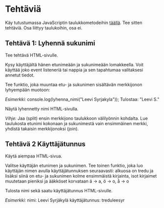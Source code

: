 # Tehtäviä

Käy tutustumassa JavaScriptin taulukkometodeihin [täällä](https://www.w3schools.com/js/js_array_methods.asp)<base target="_blank">. Tee sitten tehtäviä. Osa liittyy taulukoihin, osa ei.

## Tehtävä 1: Lyhennä sukunimi

Tee tehtävä HTML-sivulle.

Kysy käyttäjältä hänen etunimeään ja sukunimeään lomakkeella. Voit käyttää joko event listeneriä tai nappia ja sen tapahtumaa valitaksesi annetut tiedot.

Tee funktio, joka muuntaa etu- ja sukunimen sisältävän merkkijonon lyhyempään muotoon:

*Esimerkki:*
console.log(lyhenna_nimi("Leevi Syrjakyla"));
Tulostaa: "Leevi S."

Näytä lyhennetty nimi HTML-sivulla.

*Vihje:*
Jaa (split) ensin merkkijono taulukkoon välilyönnin kohdalta.
Lue taulukosta etunimi kokonaan ja sukunimestä vain ensimmäinen merkki, yhdistä takaisin merkkijonoksi (join).

## Tehtävä 2 Käyttäjätunnus

Käytä aiempaa HTML-sivua.

Valitse käyttäjän etunimen ja sukunimen. Tee toinen funktio, joka luo käyttäjän nimen avulla käyttäjätunnuksen seuraavasti: alkuosa on tredu ja lisäksi siinä on etu- ja sukunimen kolme ensimmäistä kirjainta, isot kirjaimet muutetaan pieniksi ja ääkköset korvataan ä -> a, ö -> o, å -> o

Tulosta nimi sekä saatu käyttäjätunnus HTML-sivulle.

*Esimerkki:*
nimi: Leevi Syrjäkylä
käyttäjätunnus: treduleesyr